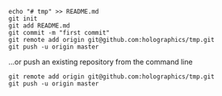 ```
echo "# tmp" >> README.md
git init
git add README.md
git commit -m "first commit"
git remote add origin git@github.com:holographics/tmp.git
git push -u origin master
```
…or push an existing repository from the command line
```
git remote add origin git@github.com:holographics/tmp.git
git push -u origin master
```
